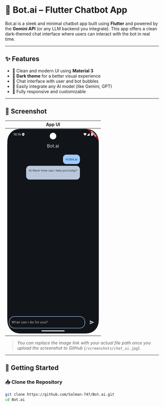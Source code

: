 # 🤖 Bot.ai – Flutter Chatbot App

Bot.ai is a sleek and minimal chatbot app built using **Flutter** and powered by the **Gemini API** (or any LLM backend you integrate). This app offers a clean dark-themed chat interface where users can interact with the bot in real time.

---

## ✨ Features

- 🔹 Clean and modern UI using **Material 3**
- 🌙 **Dark theme** for a better visual experience
- 💬 Chat interface with user and bot bubbles
- 🧠 Easily integrate any AI model (like Gemini, GPT)
- 🎯 Fully responsive and customizable

---

## 📸 Screenshot

| App UI |
|--------|
|<img src="screenshots/Bot.ai_UI.png" width="300">

> *You can replace the image link with your actual file path once you upload the screenshot to GitHub (`/screenshots/chat_ui.jpg`).*

---

## 🚀 Getting Started

### 📥 Clone the Repository

```bash
git clone https://github.com/Salman-747/Bot.ai.git
cd Bot.ai




